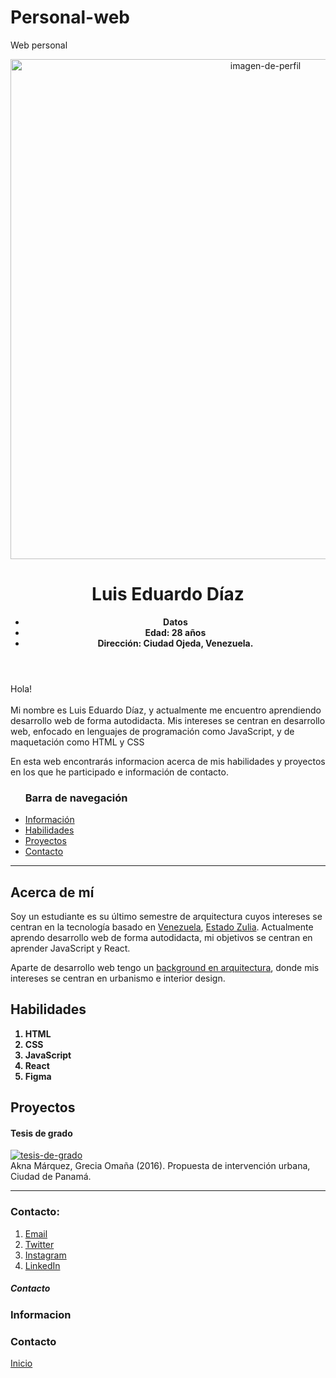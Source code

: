 # Personal-web
Web personal
<!DOCTYPE html>
<html lang="en-US">
  <head>
    <meta charset="UTF-8">
    <title>Portfolio</title>
    <link rel="stylesheet" type="text/css" href="styles.css">
  </head>
  <body>
    <header>
      <section class="botones-principales">   
     </section>
      <a target="_blank" href="https://www.linkedin.com/in/luiseduardodiazv/"><img class="imagen-de-perfil" src="https://www.notion.so/image/https%3A%2F%2Fs3-us-west-2.amazonaws.com%2Fpublic.notion-static.com%2F42bdc3e0-7c8f-48b8-ba88-8497dcc0b36b%2Fphoto_2020-12-05_14-51-59.jpg?width=180&userId=2df478bb-ed80-4268-838b-761757425b08&cache=v2" width="800px" height="800px" alt="imagen-de-perfil"  id="top"></a>
      <h1 class="encabezado-principal"><strong>Luis Eduardo Díaz</strong></h1>
      <side>
        <ul class="un-list">
          <strong>
            <li>Datos</li>
            <li>Edad: 28 años</li>
            <li>Dirección: Ciudad Ojeda, Venezuela.</li>
          </strong> 
        </ul>
      </side>
    </header> 
      <!-- Mejorar mi presentación -->
    <main class="presentacion">
      <p>Hola!<br><br> Mi nombre es Luis Eduardo Díaz, y actualmente me encuentro aprendiendo desarrollo web de forma autodidacta. Mis intereses se centran en desarrollo web, enfocado en lenguajes de programación como JavaScript, y de maquetación como HTML y CSS</p>
      <p>En esta web encontrarás informacion acerca de mis habilidades y proyectos en los que he participado e información de contacto.</p>
    </main>
    <nav>
      <ul class="un-list-dos">
        <h3>Barra de navegación</h3>
        <li><a class="list-dos" href="#informacion">Información</a></li>
        <li><a class="list-dos" href="#habilidades">Habilidades</a></li>
        <li><a class="list-dos" href="#proyectos">Proyectos</a></li>
        <li><a class="list-dos" href="#contacto">Contacto</a></li>
      </ul>
    </nav>
    <hr>
    <section>
      <article>
        <h2 id="informacion">Acerca de mí</h2>
        <p class="descripcion-uno">Soy un estudiante es su último semestre de arquitectura cuyos intereses se centran en la tecnología basado en <u>Venezuela</u>, <a target="_blank" href="https://www.instagram.com/p/CUiMed4lFDS/">Estado Zulia</a>. Actualmente aprendo desarrollo web de forma autodidacta, mi objetivos se centran en aprender JavaScript y React.</p>
        <!-- mejorar redaccion de la presentacion -->
        <p class="descripcion-dos">Aparte de desarrollo web tengo un <u>background en arquitectura</u>, donde mis intereses se centran en urbanismo e interior design.</p>
      </article>
    </section>
    <section>
      <article>
        <h2 id="habilidades">Habilidades</h2>
        <ol class="list-ord-1">
          <strong>
            <li>HTML</li>
            <li>CSS</li>
            <li>JavaScript</li>
            <li>React</li>
            <li>Figma</li>
          </strong>
        </ol>
      </article>
    </section>
    <section>
      <article>
        <h2 id="proyectos">Proyectos</h2>
        <h4 class="tesis">Tesis de grado</h4>
        <a target="_blank" href="http://www.aknamarquez.com/manuelespinosainterv"><img src="https://images.squarespace-cdn.com/content/v1/575c3eec746fb9ca8e92d938/1466957193221-X8OTI2C8E6AI5O7UFNDB/zBoulevard+comercial.png?format=2500w" alt="tesis-de-grado"></a>
        <figcaption>Akna Márquez, Grecia Omaña (2016). Propuesta de intervención urbana, Ciudad de Panamá.</figcaption>
      </article>
    </section>
    <footer>
      <!-- agregar un encabezado -->
      <hr>
      <h3 id="contacto">Contacto:</h3>
        <ol class="ult-list">
          <li><a class="sub" target="_blank" href="#">Email</a></li>
          <li><a class="sub" target="_blank" href="https://twitter.com/naval/status/1002103360646823936">Twitter</a></li>
          <li><a class="sub" target="_blank" href="https://www.instagram.com/luiseduardodvz/">Instagram</a>
          </li>
          <li><a class="sub" target="_blank" href="https://www.linkedin.com/in/luiseduardodiazv/">LinkedIn</a></li>
        </ol>
    </footer>
    <!-- padding and margin -->
    <h5 class="texto-incrustado">Contacto</h5>
    <div class="box black-box">
      <h3 class="box caja-amarilla">Informacion</h3>
      <h3 class="box caja-azul">Contacto</h3>
    </div>
    <!-- padding and margin -->
    <!-- arreglar este "inicio" -->
    <section class="boton-inicio">
       <a href="#top">Inicio</a>
    </section>  
  </body>
</html>
